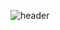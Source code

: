 ![header](https://capsule-render.vercel.app/api?type=waving&color=6053d5&height=200&section=header&text=UNIGUIDE&fontSize=70)
